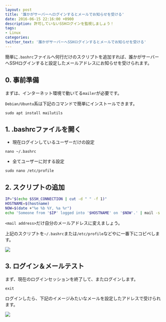 ```yaml
---
layout: post
title: '誰かがサーバーへログインするとメールでお知らせを受ける'
date: 2016-06-15 22:16:00 +0900
description: 許可していないSSHログインを監視しましょう！
tags:
- Linux
categories:
twitter_text: '誰かがサーバーへSSHログインするとメールでお知らせを受ける'
---
```


簡単に`.bashrc`ファイルへ何行だけのスクリプトを追加すれば、誰かがサーバーへSSHログインすると設定したメールアドレスにお知らせを受けられます。

## 0. 事前準備

まずは、インターネット環境で動いてる`mailer`が必要です。

`Debian/Ubuntu`系は下記のコマンドで簡単にインストールできます。

```
sudo apt install mailutils
``` 

## 1. .bashrcファイルを開く

* 現在ログインしているユーザーだけの設定

```
nano ~/.bashrc
```

* 全てユーザーに対する設定

```
sudo nano /etc/profile
```

## 2. スクリプトの追加

```bash
IP="$(echo $SSH_CONNECTION | cut -d " " -f 1)"
HOSTNAME=$(hostname)
NOW=$(date +"%e %b %Y, %a %r")
echo 'Someone from '$IP' logged into '$HOSTNAME' on '$NOW'.' | mail -s 'SSH Login Notification' <mail address>
```

`<mail address>`だけ自分のメールアドレスに変えましょう。

上記のスクリプトを`~/.bashrc`または`/etc/profile`などやに一番下にコピペします。

<a href="https://googledrive.com/host/0Bw2KEQNBe4nMZW91OWJNZ2lmX0k/img-2016-0615-001.png" data-lightbox="351"><img src="https://googledrive.com/host/0Bw2KEQNBe4nMZW91OWJNZ2lmX0k/img-2016-0615-001.png"></a>

## 3. ログイン＆メールテスト

まず、現在のログインセッションを終了して、またログインします。

```
exit
```

ログインしたら、下記のイメージみたいなメールを設定したアドレスで受けられます。

<a href="https://googledrive.com/host/0Bw2KEQNBe4nMZW91OWJNZ2lmX0k/img-2016-0615-002.png" data-lightbox="351"><img src="https://googledrive.com/host/0Bw2KEQNBe4nMZW91OWJNZ2lmX0k/img-2016-0615-002.png"></a>
